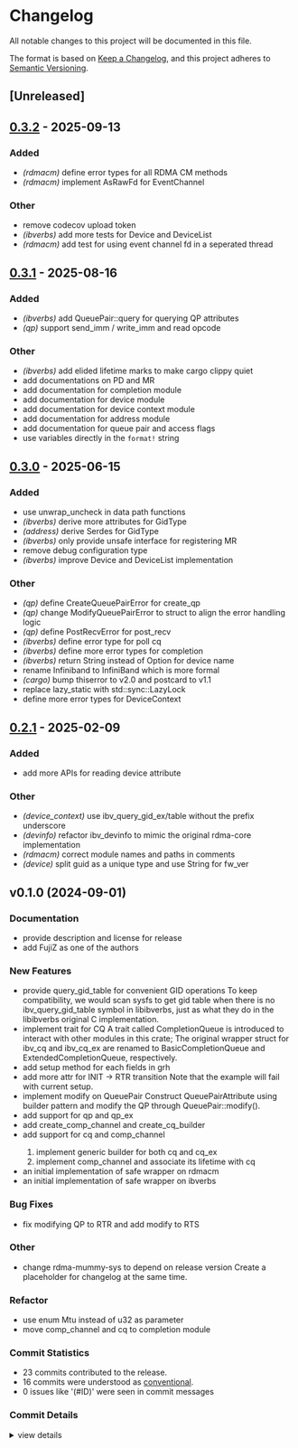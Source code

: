 # Changelog

All notable changes to this project will be documented in this file.

The format is based on [Keep a Changelog](https://keepachangelog.com/en/1.0.0/),
and this project adheres to [Semantic Versioning](https://semver.org/spec/v2.0.0.html).

## [Unreleased]

## [0.3.2](https://github.com/RDMA-Rust/sideway/compare/v0.3.1...v0.3.2) - 2025-09-13

### Added

- *(rdmacm)* define error types for all RDMA CM methods
- *(rdmacm)* implement AsRawFd for EventChannel

### Other

- remove codecov upload token
- *(ibverbs)* add more tests for Device and DeviceList
- *(rdmacm)* add test for using event channel fd in a seperated thread

## [0.3.1](https://github.com/RDMA-Rust/sideway/compare/v0.3.0...v0.3.1) - 2025-08-16

### Added

- *(ibverbs)* add QueuePair::query for querying QP attributes
- *(qp)* support send_imm / write_imm and read opcode

### Other

- *(ibverbs)* add elided lifetime marks to make cargo clippy quiet
- add documentations on PD and MR
- add documentation for completion module
- add documentation for device module
- add documentation for device context module
- add documentation for address module
- add documentation for queue pair and access flags
- use variables directly in the `format!` string

## [0.3.0](https://github.com/RDMA-Rust/sideway/compare/v0.2.1...v0.3.0) - 2025-06-15

### Added

- use unwrap_uncheck in data path functions
- *(ibverbs)* derive more attributes for GidType
- *(address)* derive Serdes for GidType
- *(ibverbs)* only provide unsafe interface for registering MR
- remove debug configuration type
- *(ibverbs)* improve Device and DeviceList implementation

### Other

- *(qp)* define CreateQueuePairError for create_qp
- *(qp)* change ModifyQueuePairError to struct to align the error handling logic
- *(qp)* define PostRecvError for post_recv
- *(ibverbs)* define error type for poll cq
- *(ibverbs)* define more error types for completion
- *(ibverbs)* return String instead of Option<String> for device name
- rename Infiniband to InfiniBand which is more formal
- *(cargo)* bump thiserror to v2.0 and postcard to v1.1
- replace lazy_static with std::sync::LazyLock
- define more error types for DeviceContext

## [0.2.1](https://github.com/RDMA-Rust/sideway/compare/v0.2.0...v0.2.1) - 2025-02-09

### Added

- add more APIs for reading device attribute

### Other

- *(device_context)* use ibv_query_gid_ex/table without the prefix underscore
- *(devinfo)* refactor ibv_devinfo to mimic the original rdma-core implementation
- *(rdmacm)* correct module names and paths in comments
- *(device)* split guid as a unique type and use String for fw_ver


## v0.1.0 (2024-09-01)

### Documentation

 - <csr-id-a807a1b2fe471dea6a4392e3b003219c2917df97/> provide description and license for release
 - <csr-id-48c20c61646ce1efa16b8c999fc75547def981e0/> add FujiZ as one of the authors

### New Features

 - <csr-id-2b20ee92ba2923876e54ac432abcff33f596aa6c/> provide query_gid_table for convenient GID operations
   To keep compatibility, we would scan sysfs to get gid table when there
   is no ibv_query_gid_table symbol in libibverbs, just as what they do in
   the libibverbs original C implementation.
 - <csr-id-cc4be2c1c9b8c2483349cf0b0611c82eccd18bda/> implement trait for CQ
   A trait called CompletionQueue is introduced to interact with other
   modules in this crate; The original wrapper struct for ibv_cq and
   ibv_cq_ex are renamed to BasicCompletionQueue and
   ExtendedCompletionQueue, respectively.
 - <csr-id-70a97156498e97a5339a598f4652d21be8d78490/> add setup method for each fields in grh
 - <csr-id-b99cabe6713a5e440ff48053e16bb0cdcb66a49f/> add more attr for INIT -> RTR transition
   Note that the example will fail with current setup.
 - <csr-id-138dc1529933bda00d22e00c8e67c78c7c8a7f6b/> implement modify on QueuePair
   Construct QueuePairAttribute using builder pattern and modify the QP
   through QueuePair::modify().
 - <csr-id-8ac2f358883b7a6631fe0c2ccfd0415cb0d64285/> add support for qp and qp_ex
 - <csr-id-873dabd6fcce1b802455ae6917fc3ed80f0eccf6/> add create_comp_channel and create_cq_builder
 - <csr-id-bbcd507dd0a1bc9fbf9adf7b5270e6c070d95dbf/> add support for cq and comp_channel
   1. implement generic builder for both cq and cq_ex
   2. implement comp_channel and associate its lifetime with cq
 - <csr-id-d32bc833c51c85b37e11459062003dbc522d8d7c/> an initial implementation of safe wrapper on rdmacm
 - <csr-id-70915408e88f5ae5c10340e66d1a8e3ccd4f2bc3/> an initial implementation of safe wrapper on ibverbs

### Bug Fixes

 - <csr-id-5112dd1132d596a913c48678e7a395ce2b6cc1f4/> fix modifying QP to RTR and add modify to RTS

### Other

 - <csr-id-31ba5f57564156f87656533aeffd4e7fce38202e/> change rdma-mummy-sys to depend on release version
   Create a placeholder for changelog at the same time.

### Refactor

 - <csr-id-a0d51bb1f809aae44c0eb4ca34d18c4955bca371/> use enum Mtu instead of u32 as parameter
 - <csr-id-19b37736271623e2e7de76b5b2fb6f2c21d2a299/> move comp_channel and cq to completion module

### Commit Statistics

<csr-read-only-do-not-edit/>

 - 23 commits contributed to the release.
 - 16 commits were understood as [conventional](https://www.conventionalcommits.org).
 - 0 issues like '(#ID)' were seen in commit messages

### Commit Details

<csr-read-only-do-not-edit/>

<details><summary>view details</summary>

 * **Uncategorized**
    - Provide description and license for release ([`a807a1b`](https://github.com/RDMA-Rust/sideway/commit/a807a1b2fe471dea6a4392e3b003219c2917df97))
    - Change rdma-mummy-sys to depend on release version ([`31ba5f5`](https://github.com/RDMA-Rust/sideway/commit/31ba5f57564156f87656533aeffd4e7fce38202e))
    - Merge pull request #19 from RDMA-Rust/fz/author ([`5cece9a`](https://github.com/RDMA-Rust/sideway/commit/5cece9a9732f95336454cb3848031d0049636f57))
    - Add FujiZ as one of the authors ([`48c20c6`](https://github.com/RDMA-Rust/sideway/commit/48c20c61646ce1efa16b8c999fc75547def981e0))
    - Merge pull request #16 from RDMA-Rust/dev/query_gid_table ([`75d76a1`](https://github.com/RDMA-Rust/sideway/commit/75d76a1b23a68ac2cb5ad4236ba26f44b7751900))
    - Fix modifying QP to RTR and add modify to RTS ([`5112dd1`](https://github.com/RDMA-Rust/sideway/commit/5112dd1132d596a913c48678e7a395ce2b6cc1f4))
    - Provide query_gid_table for convenient GID operations ([`2b20ee9`](https://github.com/RDMA-Rust/sideway/commit/2b20ee92ba2923876e54ac432abcff33f596aa6c))
    - Merge pull request #15 from RDMA-Rust/dev/cq-trait ([`1dd6999`](https://github.com/RDMA-Rust/sideway/commit/1dd6999cfc350f88f639697c049b6395b2a4dbad))
    - Implement trait for CQ ([`cc4be2c`](https://github.com/RDMA-Rust/sideway/commit/cc4be2c1c9b8c2483349cf0b0611c82eccd18bda))
    - Merge pull request #12 from RDMA-Rust/dev/modify-qp ([`e2fe5cd`](https://github.com/RDMA-Rust/sideway/commit/e2fe5cde87d6e70e138a965a3337f7ced9f02160))
    - Add setup method for each fields in grh ([`70a9715`](https://github.com/RDMA-Rust/sideway/commit/70a97156498e97a5339a598f4652d21be8d78490))
    - Use enum Mtu instead of u32 as parameter ([`a0d51bb`](https://github.com/RDMA-Rust/sideway/commit/a0d51bb1f809aae44c0eb4ca34d18c4955bca371))
    - Add more attr for INIT -> RTR transition ([`b99cabe`](https://github.com/RDMA-Rust/sideway/commit/b99cabe6713a5e440ff48053e16bb0cdcb66a49f))
    - Implement modify on QueuePair ([`138dc15`](https://github.com/RDMA-Rust/sideway/commit/138dc1529933bda00d22e00c8e67c78c7c8a7f6b))
    - Merge pull request #11 from RDMA-Rust/dev/qp ([`ca4e2f3`](https://github.com/RDMA-Rust/sideway/commit/ca4e2f33e1cb457fd96788444462f00c10de1bd4))
    - Add support for qp and qp_ex ([`8ac2f35`](https://github.com/RDMA-Rust/sideway/commit/8ac2f358883b7a6631fe0c2ccfd0415cb0d64285))
    - Merge pull request #10 from RDMA-Rust/dev/comp ([`e3da584`](https://github.com/RDMA-Rust/sideway/commit/e3da584ec0816a9eb54adaf5a49e5aa2ad5382ea))
    - Add create_comp_channel and create_cq_builder ([`873dabd`](https://github.com/RDMA-Rust/sideway/commit/873dabd6fcce1b802455ae6917fc3ed80f0eccf6))
    - Move comp_channel and cq to completion module ([`19b3773`](https://github.com/RDMA-Rust/sideway/commit/19b37736271623e2e7de76b5b2fb6f2c21d2a299))
    - Add support for cq and comp_channel ([`bbcd507`](https://github.com/RDMA-Rust/sideway/commit/bbcd507dd0a1bc9fbf9adf7b5270e6c070d95dbf))
    - An initial implementation of safe wrapper on rdmacm ([`d32bc83`](https://github.com/RDMA-Rust/sideway/commit/d32bc833c51c85b37e11459062003dbc522d8d7c))
    - An initial implementation of safe wrapper on ibverbs ([`7091540`](https://github.com/RDMA-Rust/sideway/commit/70915408e88f5ae5c10340e66d1a8e3ccd4f2bc3))
    - Initial commit ([`d33fde1`](https://github.com/RDMA-Rust/sideway/commit/d33fde144baa8a65ba2de1b8932c85a5f68c8274))
</details>

